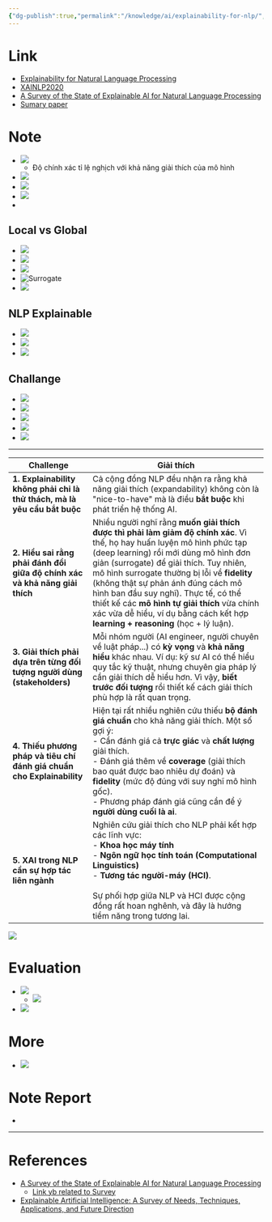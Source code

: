 ```yaml
---
{"dg-publish":true,"permalink":"/knowledge/ai/explainability-for-nlp/","title":"Explainability for Natural Language Processing","pinned":"false"}
---
```


# Link
- [Explainability for Natural Language Processing](https://www.youtube.com/watch?v=3tnrGe_JA0s&t=54s)
- [XAINLP2020](https://xainlp2020.github.io/xainlp/home)
- [A Survey of the State of Explainable AI for Natural Language Processing](https://arxiv.org/pdf/2010.00711)
- [Sumary paper](Sumary%20paper.md)
# Note 

- ![](/img/user/assets/images/XAINLP_1.png)
	- Độ chính xác tỉ lệ nghịch với khả năng giải thích của mô hình
- ![](/img/user/assets/images/XAINLP_2.png)
- ![](/img/user/assets/images/XAINLP_3.png)
- ![](/img/user/assets/images/XAINLP_4.png)
- 

## Local vs Global
- ![](/img/user/assets/images/XAINLP_5.png)
- ![](/img/user/assets/images/XAINLP_6.png)
- ![](/img/user/assets/images/XAINLP_7.png)
- ![Surrogate](/img/user/assets/images/XAINLP_8.png)
- ![](/img/user/assets/images/XAINLP_9.png)
## NLP Explainable
- ![](/img/user/assets/images/XAINLP_10.png)
- ![](/img/user/assets/images/XAINLP_12.png)
- ![](/img/user/assets/images/XAINLP_13.png)

## Challange
- ![](/img/user/assets/images/XAINLP_14.png)
- ![](/img/user/assets/images/XAINLP_15.png)
- ![](/img/user/assets/images/XAINLP_16.png)
- ![](/img/user/assets/images/XAINLP_17.png)
- ![](/img/user/assets/images/XAINLP_18.png)


----

| **Challenge**                                                               | **Giải thích**                                                                                                                                                                                                                                                                                                                                                                                                                                                                 |
| --------------------------------------------------------------------------- | ------------------------------------------------------------------------------------------------------------------------------------------------------------------------------------------------------------------------------------------------------------------------------------------------------------------------------------------------------------------------------------------------------------------------------------------------------------------------------ |
| **1. Explainability không phải chỉ là thử thách, mà là yêu cầu bắt buộc**   | Cả cộng đồng NLP đều nhận ra rằng khả năng giải thích (expandability) không còn là "nice-to-have" mà là điều **bắt buộc** khi phát triển hệ thống AI.                                                                                                                                                                                                                                                                                                                          |
| **2. Hiểu sai rằng phải đánh đổi giữa độ chính xác và khả năng giải thích** | Nhiều người nghĩ rằng **muốn giải thích được thì phải làm giảm độ chính xác**. Vì thế, họ hay huấn luyện mô hình phức tạp (deep learning) rồi mới dùng mô hình đơn giản (surrogate) để giải thích. Tuy nhiên, mô hình surrogate thường bị lỗi về **fidelity** (không thật sự phản ánh đúng cách mô hình ban đầu suy nghĩ). Thực tế, có thể thiết kế các **mô hình tự giải thích** vừa chính xác vừa dễ hiểu, ví dụ bằng cách kết hợp **learning + reasoning** (học + lý luận). |
| **3. Giải thích phải dựa trên từng đối tượng người dùng (stakeholders)**    | Mỗi nhóm người (AI engineer, người chuyên về luật pháp...) có **kỳ vọng** và **khả năng hiểu** khác nhau. Ví dụ: kỹ sư AI có thể hiểu quy tắc kỹ thuật, nhưng chuyên gia pháp lý cần giải thích dễ hiểu hơn. Vì vậy, **biết trước đối tượng** rồi thiết kế cách giải thích phù hợp là rất quan trọng.                                                                                                                                                                          |
| **4. Thiếu phương pháp và tiêu chí đánh giá chuẩn cho Explainability**      | Hiện tại rất nhiều nghiên cứu thiếu **bộ đánh giá chuẩn** cho khả năng giải thích. Một số gợi ý:  <br>- Cần đánh giá cả **trực giác** và **chất lượng** giải thích.  <br>- Đánh giá thêm về **coverage** (giải thích bao quát được bao nhiêu dự đoán) và **fidelity** (mức độ đúng với suy nghĩ mô hình gốc).  <br>- Phương pháp đánh giá cũng cần để ý **người dùng cuối là ai**.                                                                                             |
| **5. XAI trong NLP cần sự hợp tác liên ngành**                              | Nghiên cứu giải thích cho NLP phải kết hợp các lĩnh vực:  <br>- **Khoa học máy tính**  <br>- **Ngôn ngữ học tính toán (Computational Linguistics)**  <br>- **Tương tác người-máy (HCI)**.  <br>  <br>Sự phối hợp giữa NLP và HCI được cộng đồng rất hoan nghênh, và đây là hướng tiềm năng trong tương lai.                                                                                                                                                                    |
![](/img/user/assets/images/XAINLP_19.png)
# Evaluation
- ![](/img/user/assets/images/XAINLP_20.png)
	- ![](/img/user/assets/images/XAINLP_21.png)
- ![](/img/user/assets/images/XAINLP_22.png)
# More
- ![](/img/user/assets/images/XAINLP_23.png)

# Note Report
- 

---
# References
- [A Survey of the State of Explainable AI for Natural Language Processing](https://aclanthology.org/2020.aacl-main.46.pdf)
	- [Link yb related to Survey](https://www.youtube.com/watch?v=3tnrGe_JA0s)
- [Explainable Artificial Intelligence: A Survey of Needs, Techniques, Applications, and Future Direction](https://arxiv.org/pdf/2409.00265)

